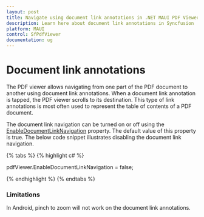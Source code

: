 ```yaml
---
layout: post
title: Navigate using document link annotations in .NET MAUI PDF Viewer control | Syncfusion
description: Learn here about document link annotations in Syncfusion .NET MAUI PDF Viewer (SfPdfViewer) control.
platform: MAUI
control: SfPdfViewer
documentation: ug
---
```


# Document link annotations

The PDF viewer allows navigating from one part of the PDF document to another using document link annotations. When a document link annotation is tapped, the PDF viewer scrolls to its destination. This type of link annotations is most often used to represent the table of contents of a PDF document. 

The document link navigation can be turned on or off using the [EnableDocumentLinkNavigation](https://help.syncfusion.com/cr/maui/Syncfusion.Maui.PdfViewer.SfPdfViewer.html#Syncfusion_Maui_PdfViewer_SfPdfViewer_EnableDocumentLinkNavigation) property. The default value of this property is true. The below code snippet illustrates disabling the document link navigation.

{% tabs %}
{% highlight c# %}

pdfViewer.EnableDocumentLinkNavigation = false;

{% endhighlight %}
{% endtabs %}

### Limitations

In Android, pinch to zoom will not work on the document link annotations.